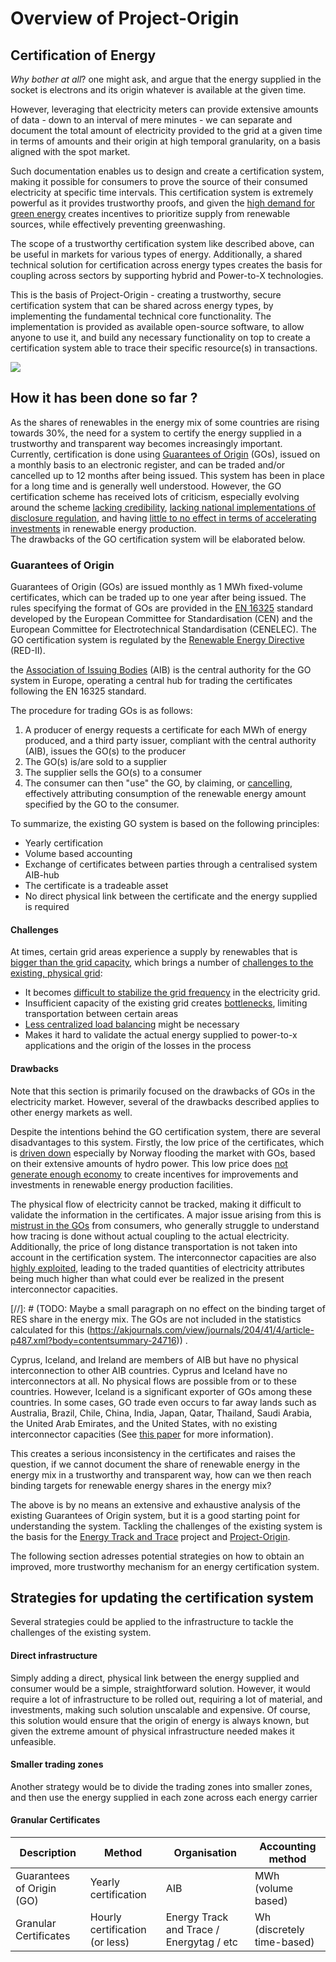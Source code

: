 # Overview of Project-Origin

## Certification of Energy
_Why bother at all_? one might ask, and argue that the energy supplied in the socket is electrons and its origin whatever is available at the given time. 

However, leveraging that electricity meters can provide extensive amounts of data - down to an interval of mere minutes - we can separate and document the total amount of electricity provided to the grid at a given time in terms of amounts and their origin at high temporal granularity, on a basis aligned with the spot market. 

Such documentation enables us to design and create a certification system, making it possible for consumers to prove the source of their consumed electricity at specific time intervals. 
This certification system is extremely powerful as it provides trustworthy proofs, and given the [high demand for green energy](https://www2.deloitte.com/content/dam/Deloitte/us/Documents/energy-resources/us-eri-renewable-energy-outlook-2023.pdf) creates incentives to prioritize supply from renewable sources, while effectively preventing greenwashing. 

The scope of a trustworthy certification system like described above, can be useful in markets for various types of  energy. Additionally, a shared technical solution for certification across energy types creates the basis for coupling across sectors by supporting hybrid and Power-to-X technologies.

This is the basis of Project-Origin - creating a trustworthy, secure certification system that can be shared across energy types, by implementing the fundamental technical core functionality. 
The implementation is provided as available open-source software, to allow anyone to use it, and build any necessary functionality on top to create a certification system able to trace their specific resource(s) in transactions.   


![](/resources/graphics/ETTvalue.drawio.png)

## How it has been done so far ?
As the shares of renewables in the energy mix of some countries are rising towards 30%, the need for a system to certify the energy supplied in a trustworthy and transparent way becomes increasingly important. 
Currently, certification is done using [Guarantees of Origin](https://en.energinet.dk/Energy-data/Guarantees-of-origin-el-gas-hydrogen/) (GOs), issued on a monthly basis to an electronic register, and can be traded and/or cancelled up to 12 months after being issued. 
This system has been in place for a long time and is generally well understood. 
However, the GO certification scheme has received lots of criticism, especially evolving around the scheme [lacking credibility](https://ieeexplore.ieee.org/abstract/document/5311433), [lacking national implementations of disclosure regulation](https://www.oeko.de/fileadmin/oekodoc/Reliable-Disclosure-in-Europe-Status-Improvements-and-Perspectives.pdf), and having [little to no effect in terms of accelerating investments](https://akjournals.com/view/journals/204/41/4/article-p487.xml?body=contentsummary-24716) in renewable energy production.  
The drawbacks of the GO certification system will be elaborated below. 

### Guarantees of Origin
Guarantees of Origin (GOs) are issued monthly as 1 MWh fixed-volume certificates, which can be traded up to one year after being issued. 
The rules specifying the format of GOs are provided in the [EN 16325](https://standards.globalspec.com/std/9969735/EN%2016325) standard developed by the European Committee for Standardisation (CEN) and the European Committee for Electrotechnical Standardisation (CENELEC). 
The GO certification system is regulated by the [Renewable Energy Directive](https://energy.ec.europa.eu/topics/renewable-energy/renewable-energy-directive-targets-and-rules/renewable-energy-directive_en) (RED-II). 

the [Association of Issuing Bodies](https://www.aib-net.org/) (AIB) is the central authority for the GO system in Europe, operating a central hub for trading the certificates following the EN 16325 standard. 

The procedure for trading GOs is as follows:

1. A producer of energy requests a certificate for each MWh of energy produced, and a third party issuer, compliant with the central authority (AIB), issues the GO(s) to the producer
2. The GO(s) is/are sold to a supplier
3. The supplier sells the GO(s) to a consumer
4. The consumer can then "use" the GO, by claiming, or [cancelling](https://en.energinet.dk/Energy-data/Guarantees-of-origin-el-gas-hydrogen/#accordion-cancellation), effectively attributing consumption of the renewable energy amount specified by the GO to the consumer.

To summarize, the existing GO system is based on the following principles:
- Yearly certification
- Volume based accounting
- Exchange of certificates between parties through a centralised system AIB-hub
- The certificate is a tradeable asset
- No direct physical link between the certificate and the energy supplied is required
#### Challenges  
At times, certain grid areas experience a supply by renewables that is [bigger than the grid capacity](https://www.caiso.com/documents/curtailmentfastfacts.pdf), which brings a number of [challenges to the existing, physical grid](https://www.rff.org/publications/explainers/renewables-101-integrating-renewables/): 
- It becomes [difficult to stabilize the grid frequency](https://www.engineering.com/story/grid-frequency-stability-and-renewable-power) in the electricity grid.
- Insufficient capacity of the existing grid creates [bottlenecks](https://www.zerohedge.com/energy/grid-bottlenecks-could-derail-europes-renewable-energy-boom), limiting transportation between certain areas 
- [Less centralized load balancing](https://research.rug.nl/en/publications/local-balancing-of-the-electricity-grid-in-a-renewable-municipali) might be necessary 
- Makes it hard to validate the actual energy supplied to power-to-x applications and the origin of the losses in the process
#### Drawbacks
Note that this section is primarily focused on the drawbacks of GOs in the electricity market. 
However, several of the drawbacks described applies to other energy markets as well. 

Despite the intentions behind the GO certification system, there are several disadvantages to this system. 
Firstly, the low price of the certificates, which is [driven down](https://www.sciencedirect.com/science/article/abs/pii/S0301421504002423) especially by Norway flooding the market with GOs, based on their extensive amounts of hydro power. 
This low price does [not generate enough economy](https://ideas.repec.org/a/eco/journ2/2018-05-21.html#:~:text=Factors%20Affecting%20the%20Evolution%20of%20Renewable%20Electricity%20Generating,Citation%20%C3%81kos%20Hamburger%20%26%20G%C3%A1bor%20Harangoz%C3%B3%2C%202018.%20) to create incentives for improvements and investments in renewable energy production facilities.

The physical flow of electricity cannot be tracked, making it difficult to validate the information in the certificates. 
A major issue arising from this is [mistrust in the GOs](https://www.sciencedirect.com/science/article/abs/pii/S0301421510006932) from consumers, who generally struggle to understand how tracing is done without actual coupling to the actual electricity.  
Additionally, the price of long distance transportation is not taken into account in the certification system. 
The interconnector capacities are also [highly exploited](https://akjournals.com/view/journals/204/41/4/article-p487.xml?body=contentsummary-24716), leading to the traded quantities of electricity attributes being much higher than what could ever be realized in the present interconnector capacities.

[//]: # (TODO: Maybe a small paragraph on no effect on the binding target of RES share in the energy mix. The GOs are not included in the statistics calculated for this (https://akjournals.com/view/journals/204/41/4/article-p487.xml?body=contentsummary-24716)) .

Cyprus, Iceland, and Ireland are members of AIB but have no physical interconnection to other AIB countries. 
Cyprus and Iceland have no interconnectors at all. No physical flows are possible from or to these countries. 
However, Iceland is a significant exporter of GOs among these countries. 
In some cases, GO trade even occurs to far away lands such as Australia, Brazil, Chile, China, India, Japan, Qatar, Thailand, Saudi Arabia, the United Arab Emirates, and the United States, with no existing interconnector capacities (See [this paper](https://akjournals.com/view/journals/204/41/4/article-p487.xml?body=contentsummary-24716) for more information).

This creates a serious inconsistency in the certificates and raises the question, if we cannot document the share of renewable energy in the energy mix in a trustworthy and transparent way, how can we then reach binding targets for renewable energy shares in the energy mix?


The above is by no means an extensive and exhaustive analysis of the existing Guarantees of Origin system, but it is a good starting point for understanding the system. 
Tackling the challenges of the existing system is the basis for the [Energy Track and Trace](https://energytrackandtrace.com/) project  and [Project-Origin](https://github.com/project-origin). 

The following section adresses potential strategies on how to obtain an improved, more trustworthy mechanism for an energy certification system.

## Strategies for updating the certification system
Several strategies could be applied to the infrastructure to tackle the challenges of the existing system. 

#### Direct infrastructure
Simply adding a direct, physical link between the energy supplied and consumer would be a simple, straightforward solution. 
However, it would require a lot of infrastructure to be rolled out, requiring a lot of material, and investments, making such solution unscalable and expensive. 
Of course, this solution would ensure that the origin of energy is always known, but given the extreme amount of physical infrastructure needed makes it unfeasible.

#### Smaller trading zones
Another strategy would be to divide the trading zones into smaller zones, and then use the energy supplied in each zone across each energy carrier 

#### Granular Certificates

| Description | Method | Organisation | Accounting method |
| --- | --- | --- | --- |
| Guarantees of Origin (GO) | Yearly certification | AIB | MWh (volume based) |
| Granular Certificates | Hourly certification (or less) | Energy Track and Trace / Energytag / etc | Wh (discretely time-based) |

